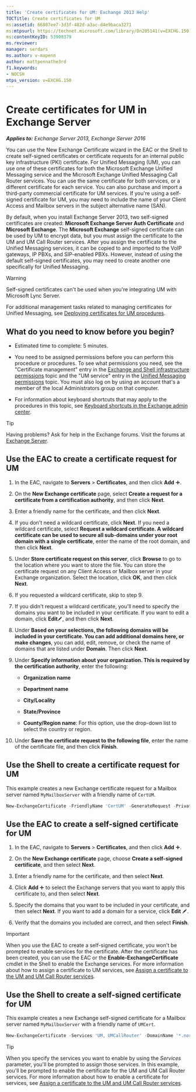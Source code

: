 ```yaml
---
title: 'Create certificates for UM: Exchange 2013 Help'
TOCTitle: Create certificates for UM
ms:assetid: 66807ee7-3d3f-482d-a3ac-d4e9baca3271
ms:mtpsurl: https://technet.microsoft.com/library/Dn205141(v=EXCHG.150)
ms:contentKeyID: 53908379
ms.reviewer: 
manager: serdars
ms.author: v-mapenn
author: mattpennathe3rd
f1.keywords:
- NOCSH
mtps_version: v=EXCHG.150
---
```


# Create certificates for UM in Exchange Server

_**Applies to:** Exchange Server 2013, Exchange Server 2016_

You can use the New Exchange Certificate wizard in the EAC or the Shell to create self-signed certificates or certificate requests for an internal public key infrastructure (PKI) certificate. For Unified Messaging (UM), you can use one of these certificates for both the Microsoft Exchange Unified Messaging service and the Microsoft Exchange Unified Messaging Call Router services. You can use the same certificate for both services, or a different certificate for each service. You can also purchase and import a third-party commercial certificate for UM services. If you're using a self-signed certificate for UM, you may need to include the name of your Client Access and Mailbox servers in the subject alternative name (SAN).

By default, when you install Exchange Server 2013, two self-signed certificates are created: **Microsoft Exchange Server Auth Certificate** and **Microsoft Exchange**. The **Microsoft Exchange** self-signed certificate can be used by UM to encrypt data, but you must assign the certificate to the UM and UM Call Router services. After you assign the certificate to the Unified Messaging services, it can be copied to and imported to the VoIP gateways, IP PBXs, and SIP-enabled PBXs. However, instead of using the default self-signed certificates, you may need to create another one specifically for Unified Messaging.

> [!WARNING]
> Self-signed certificates can't be used when you're integrating UM with Microsoft Lync Server.

For additional management tasks related to managing certificates for Unified Messaging, see [Deploying certificates for UM procedures](deploying-certificates-for-um-procedures-exchange-2013-help.md).

## What do you need to know before you begin?

- Estimated time to complete: 5 minutes.

- You need to be assigned permissions before you can perform this procedure or procedures. To see what permissions you need, see the "Certificate management" entry in the [Exchange and Shell infrastructure permissions](exchange-and-shell-infrastructure-permissions-exchange-2013-help.md) topic and the "UM service" entry in the [Unified Messaging permissions](unified-messaging-permissions-exchange-2013-help.md) topic. You must also log on by using an account that's a member of the local Administrators group on that computer.

- For information about keyboard shortcuts that may apply to the procedures in this topic, see [Keyboard shortcuts in the Exchange admin center](keyboard-shortcuts-in-the-exchange-admin-center-2013-help.md).

> [!TIP]
> Having problems? Ask for help in the Exchange forums. Visit the forums at [Exchange Server](https://go.microsoft.com/fwlink/p/?linkid=60612).

## Use the EAC to create a certificate request for UM

1. In the EAC, navigate to **Servers** \> **Certificates**, and then click **Add** ![Add Icon](images/JJ218640.c1e75329-d6d7-4073-a27d-498590bbb558(EXCHG.150).gif "Add Icon").

2. On the **New Exchange certificate** page, select **Create a request for a certificate from a certification authority**, and then click **Next**.

3. Enter a friendly name for the certificate, and then click **Next**.

4. If you don't need a wildcard certificate, click **Next**. If you need a wildcard certificate, select **Request a wildcard certificate. A wildcard certificate can be used to secure all sub-domains under your root domain with a single certificate**, enter the name of the root domain, and then click **Next**.

5. Under **Store certificate request on this server**, click **Browse** to go to the location where you want to store the file. You can store the certificate request on any Client Access or Mailbox server in your Exchange organization. Select the location, click **OK**, and then click **Next**.

6. If you requested a wildcard certificate, skip to step 9.

7. If you didn't request a wildcard certificate, you'll need to specify the domains you want to be included in your certificate. If you want to edit a domain, click **Edit**![Edit icon](images/JJ218640.6f53ccb2-1f13-4c02-bea0-30690e6ea71d(EXCHG.150).gif "Edit icon"), and then click **Next**.

8. Under **Based on your selections, the following domains will be included in your certificate. You can add additional domains here, or make changes**, you can add, edit, remove, or check the name of domains that are listed under **Domain**. Then click **Next**.

9. Under **Specify information about your organization. This is required by the certification authority**, enter the following:

   - **Organization name**

   - **Department name**

   - **City/Locality**

   - **State/Province**

   - **County/Region name**: For this option, use the drop-down list to select the country or region.

10. Under **Save the certificate request to the following file**, enter the name of the certificate file, and then click **Finish**.

## Use the Shell to create a certificate request for UM

This example creates a new Exchange certificate request for a Mailbox server named `MyMailboxServer` with a friendly name of `CertUM`.

```powershell
New-ExchangeCertificate -FriendlyName 'CertUM' -GenerateRequest -PrivateKeyExportable $true -KeySize '2048' -DomainName '*.northwindtraders.com' -SubjectName 'C=US,S=wa,L=redmond,O=northwindtraders,OU=servers,CN= northwindtraders.com' -Server 'MyMailboxServer'
```

## Use the EAC to create a self-signed certificate for UM

1. In the EAC, navigate to **Servers** \> **Certificates**, and then click **Add** ![Add Icon](images/JJ218640.c1e75329-d6d7-4073-a27d-498590bbb558(EXCHG.150).gif "Add Icon").

2. On the **New Exchange certificate** page, choose **Create a self-signed certificate**, and then select **Next**.

3. Enter a friendly name for the certificate, and then select **Next**.

4. Click **Add** ![Add Icon](images/JJ218640.c1e75329-d6d7-4073-a27d-498590bbb558(EXCHG.150).gif "Add Icon") to select the Exchange servers that you want to apply this certificate to, and then select **Next**.

5. Specify the domains that you want to be included in your certificate, and then select **Next**. If you want to add a domain for a service, click **Edit** ![Edit icon](images/JJ218640.6f53ccb2-1f13-4c02-bea0-30690e6ea71d(EXCHG.150).gif "Edit icon").

6. Verify that the domains you included are correct, and then select **Finish**.

> [!IMPORTANT]
> When you use the EAC to create a self-signed certificate, you won't be prompted to enable services for the certificate. After the certificate has been created, you can use the EAC or the <STRONG>Enable-ExchangeCertificate</STRONG> cmdlet in the Shell to enable the Exchange services. For more information about how to assign a certificate to UM services, see <A href="assign-a-certificate-to-the-um-and-um-call-router-services-exchange-2013-help.md">Assign a certificate to the UM and UM Call Router services</A>.

## Use the Shell to create a self-signed certificate for UM

This example creates a new Exchange self-signed certificate for a Mailbox server named `MyMailboxServer` with a friendly name of `UMCert`.

```powershell
New-ExchangeCertificate -Services 'UM, UMCallRouter' -DomainName '*.northwindtraders.com' -FriendlyName 'UMSelfSigned' -SubjectName 'C=US,S=WA,L=Redmond,O=Northwindtraders,OU=Servers,CN= Northwindtraders.com' -PrivateKeyExportable $true
```

> [!TIP]
> When you specify the services you want to enable by using the <EM>Services</EM> parameter, you'll be prompted to assign those services. In this example, you'll be prompted to enable the certificate for the UM and UM Call Router services. For more information about how to enable a certificate for services, see <A href="assign-a-certificate-to-the-um-and-um-call-router-services-exchange-2013-help.md">Assign a certificate to the UM and UM Call Router services</A>.
